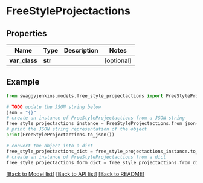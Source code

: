 # FreeStyleProjectactions


## Properties

Name | Type | Description | Notes
------------ | ------------- | ------------- | -------------
**var_class** | **str** |  | [optional] 

## Example

```python
from swaggyjenkins.models.free_style_projectactions import FreeStyleProjectactions

# TODO update the JSON string below
json = "{}"
# create an instance of FreeStyleProjectactions from a JSON string
free_style_projectactions_instance = FreeStyleProjectactions.from_json(json)
# print the JSON string representation of the object
print(FreeStyleProjectactions.to_json())

# convert the object into a dict
free_style_projectactions_dict = free_style_projectactions_instance.to_dict()
# create an instance of FreeStyleProjectactions from a dict
free_style_projectactions_form_dict = free_style_projectactions.from_dict(free_style_projectactions_dict)
```
[[Back to Model list]](../README.md#documentation-for-models) [[Back to API list]](../README.md#documentation-for-api-endpoints) [[Back to README]](../README.md)


